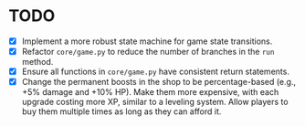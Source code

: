 # TODO

- [x] Implement a more robust state machine for game state transitions.
- [x] Refactor `core/game.py` to reduce the number of branches in the `run` method.
- [x] Ensure all functions in `core/game.py` have consistent return statements.
- [x] Change the permanent boosts in the shop to be percentage-based (e.g., +5% damage and +10% HP). Make them more expensive, with each upgrade costing more XP, similar to a leveling system. Allow players to buy them multiple times as long as they can afford it.